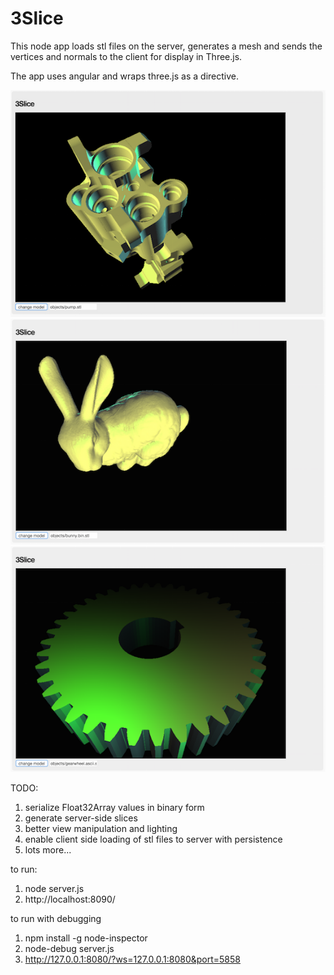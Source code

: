 # 3Slice

This node app loads stl files on the server, generates a mesh and sends the vertices and normals to the client for display in Three.js.

The app uses angular and wraps three.js as a directive.

![alt tag](https://raw.githubusercontent.com/andyroberts007/3Slice/basic-functionality/images/pump.png)
![alt tag](https://raw.githubusercontent.com/andyroberts007/3Slice/basic-functionality/images/bunny.png)
![alt tag](https://raw.githubusercontent.com/andyroberts007/3Slice/basic-functionality/images/gearwheel.png)

TODO:
1.  serialize Float32Array values in binary form
2.  generate server-side slices
3.  better view manipulation and lighting
4.  enable client side loading of stl files to server with persistence
5.  lots more...

to run:
1. node server.js
2. http://localhost:8090/

to run with debugging
1. npm install -g node-inspector
2. node-debug server.js
3. http://127.0.0.1:8080/?ws=127.0.0.1:8080&port=5858
